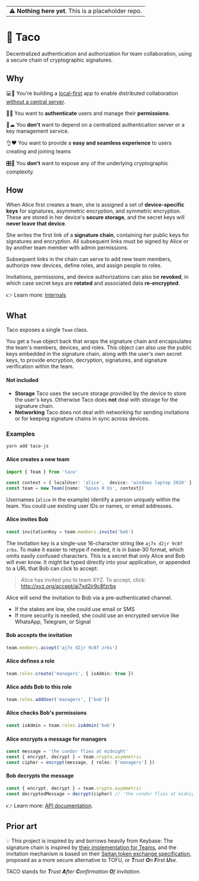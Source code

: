 <table><tr><td> ⚠ <b>Nothing here yet</b>. This is a placeholder repo. </td></tr></table>

# 🌮 Taco

Decentralized authentication and authorization for team collaboration, using a secure chain of
cryptographic signatures.

## Why

💻🤝 You're building a [local-first](http://inkandswitch.com/local-first.html) app to enable distributed collaboration [without a central
server](http://medium.com/all-the-things/a-web-application-with-no-web-server-61000a6aed8f).

👩🔑 You want to **authenticate** users and manage their **permissions**.

🚫☁ You **don't** want to depend on a centralized authentication server or a key management service.

👌❤ You want to provide a **easy and seamless experience** to users creating and joining teams

🎛🤪 You **don't** want to expose any of the underlying cryptographic complexity.

## How

When Alice first creates a team, she is assigned a set of **device-specific keys** for signatures,
asymmetric encryption, and symmetric encryption. These are stored in her device's **secure storage**,
and the secret keys will **never leave that device**.

She writes the first link of a **signature chain**, containing her public keys for signatures and
encryption. All subsequent links must be signed by Alice or by another team member with admin
permissions.

Subsequent links in the chain can serve to add new team members, authorize new devices, define
roles, and assign people to roles.

Invitations, permissions, and device authorizations can also be **revoked**, in which case secret keys
are **rotated** and associated data **re-encrypted**.

👉 Learn more: [Internals](./docs/internals.md)

## What

Taco exposes a single `Team` class. 

You get a `Team` object back that wraps the signature chain and encapsulates the team's members,
devices, and roles. This object can also use the public keys embedded in the signature chain, along
with the user's own secret keys, to provide encryption, decryption, signatures, and signature
verification within the team.

#### Not included

- **Storage** Taco uses the secure storage provided by the device to store the user's keys.
  Otherwise Taco does **not** deal with storage for the signature chain.
- **Networking** Taco does not deal with networking for sending invitations or for keeping
  signature chains in sync across devices. 

### Examples

```bash
yarn add taco-js
```

#### Alice creates a new team

```ts
import { Team } from 'taco'

const context = { localUser: 'alice',  device: 'windows laptop 2020' }
const team = new Team({name: 'Spies Я Us', context})
```

Usernames (`alice` in the example) identify a person uniquely within the team. You could use existing user IDs or names, or email addresses. 

#### Alice invites Bob

```ts
const invitationKey = team.members.invite('bob')
```

The invitation key is a single-use 16-character string like `aj7x d2jr 9c8f zrbs`. To make it easier to retype if needed, it is in base-30 format, which omits easily confused characters. This is a secret that only Alice and Bob will ever know. It might be typed directly into your application, or appended to a URL that Bob can click to accept:

> Alice has invited you to team XYZ. To accept, click: http://xyz.org/accept/aj7xd2jr9c8fzrbs

Alice will send the invitation to Bob via a pre-authenticated channel.

- If the stakes are low, she could use email or SMS
- If more security is needed, she could use an encrypted service like WhatsApp, Telegram, or Signal

#### Bob accepts the invitation

```ts
team.members.accept('aj7x d2jr 9c8f zrbs')
```

#### Alice defines a role

```ts
team.roles.create('managers', { isAdmin: true })
```

#### Alice adds Bob to this role

```ts
team.roles.addUser('managers', ['bob'])
```

#### Alice checks Bob's permissions

```ts
const isAdmin = team.roles.isAdmin('bob')
```

#### Alice encrypts a message for managers

```ts
const message = 'the condor flies at midnight'
const { encrypt, decrypt } = team.crypto.asymmetric
const cipher = encrypt(message, { roles: ['managers'] })
```

#### Bob decrypts the message

```ts
const { encrypt, decrypt } = team.crypto.asymmetric
const decryptedMessage = decrypt(cipher) // 'the condor flies at midnight'
```

👉 Learn more: [API documentation](./docs/api.md).

## Prior art

💡 This project is inspired by and borrows heavily from Keybase: The signature chain is inspired by [their implementation for Teams](https://keybase.io/docs/team), and the invitation mechanism is based on their [Seitan token exchange specification](https://keybase.io/docs/teams/seitan_v2), proposed as a more secure alternative to TOFU, or _**T**rust **O**n **F**irst **U**se_.

TACO stands for _**T**rust **A**fter **C**onfirmation **O**f invitation_.

